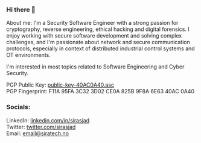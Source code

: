 ### Hi there 👋
About me: I'm a Security Software Engineer with a strong passion for cryptography, reverse engineering, ethical hacking and digital forensics. I enjoy working with secure software development and solving complex challenges, and I'm passionate about network and secure communication protocols, especially in context of distributed industrial control systems and OT environments. 

I'm interested in most topics related to Software Engineering and Cyber Security. 

PGP Public Key: [public-key-40AC0A40.asc](public-key-40AC0A40.asc) <br>
PGP Fingerprint: F11A 95FA 3C32 3D02 CE0A 825B 9F8A 6E63 40AC 0A40

### Socials:
LinkedIn: [linkedin.com/in/sirasjad](https://linkedin.com/in/sirasjad) <br>
Twitter: [twitter.com/sirasjad](https://twitter.com/sirasjad) <br>
Email: email@siratech.no 
